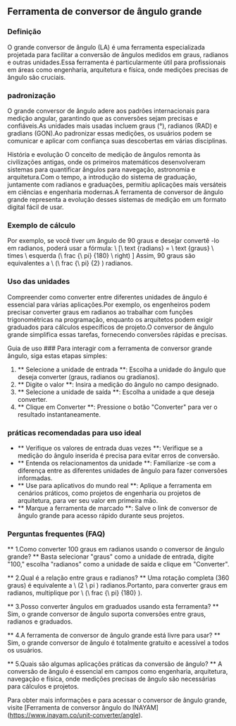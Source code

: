## Ferramenta de conversor de ângulo grande

### Definição
O grande conversor de ângulo (LA) é uma ferramenta especializada projetada para facilitar a conversão de ângulos medidos em graus, radianos e outras unidades.Essa ferramenta é particularmente útil para profissionais em áreas como engenharia, arquitetura e física, onde medições precisas de ângulo são cruciais.

### padronização
O grande conversor de ângulo adere aos padrões internacionais para medição angular, garantindo que as conversões sejam precisas e confiáveis.As unidades mais usadas incluem graus (°), radianos (RAD) e gradians (GON).Ao padronizar essas medições, os usuários podem se comunicar e aplicar com confiança suas descobertas em várias disciplinas.

História e evolução
O conceito de medição de ângulos remonta às civilizações antigas, onde os primeiros matemáticos desenvolveram sistemas para quantificar ângulos para navegação, astronomia e arquitetura.Com o tempo, a introdução do sistema de graduação, juntamente com radianos e graduações, permitiu aplicações mais versáteis em ciências e engenharia modernas.A ferramenta de conversor de ângulo grande representa a evolução desses sistemas de medição em um formato digital fácil de usar.

### Exemplo de cálculo
Por exemplo, se você tiver um ângulo de 90 graus e desejar convertê -lo em radianos, poderá usar a fórmula:
\ [\ text {radians} = \ text {graus} \ times \ esquerda (\ frac {\ pi} {180} \ right) \]
Assim, 90 graus são equivalentes a \ (\ frac {\ pi} {2} \) radianos.

### Uso das unidades
Compreender como converter entre diferentes unidades de ângulo é essencial para várias aplicações.Por exemplo, os engenheiros podem precisar converter graus em radianos ao trabalhar com funções trigonométricas na programação, enquanto os arquitetos podem exigir graduados para cálculos específicos de projeto.O conversor de ângulo grande simplifica essas tarefas, fornecendo conversões rápidas e precisas.

Guia de uso ###
Para interagir com a ferramenta de conversor grande ângulo, siga estas etapas simples:
1. ** Selecione a unidade de entrada **: Escolha a unidade do ângulo que deseja converter (graus, radianos ou gradianos).
2. ** Digite o valor **: Insira a medição do ângulo no campo designado.
3. ** Selecione a unidade de saída **: Escolha a unidade a que deseja converter.
4. ** Clique em Converter **: Pressione o botão "Converter" para ver o resultado instantaneamente.

### práticas recomendadas para uso ideal
- ** Verifique os valores de entrada duas vezes **: Verifique se a medição do ângulo inserida é precisa para evitar erros de conversão.
- ** Entenda os relacionamentos da unidade **: Familiarize -se com a diferença entre as diferentes unidades de ângulo para fazer conversões informadas.
- ** Use para aplicativos do mundo real **: Aplique a ferramenta em cenários práticos, como projetos de engenharia ou projetos de arquitetura, para ver seu valor em primeira mão.
- ** Marque a ferramenta de marcado **: Salve o link de conversor de ângulo grande para acesso rápido durante seus projetos.

### Perguntas frequentes (FAQ)

** 1.Como converter 100 graus em radianos usando o conversor de ângulo grande? **
Basta selecionar "graus" como a unidade de entrada, digite "100," escolha "radianos" como a unidade de saída e clique em "Converter".

** 2.Qual é a relação entre graus e radianos? **
Uma rotação completa (360 graus) é equivalente a \ (2 \ pi \) radianos.Portanto, para converter graus em radianos, multiplique por \ (\ frac {\ pi} {180} \).

** 3.Posso converter ângulos em graduados usando esta ferramenta? **
Sim, o grande conversor de ângulo suporta conversões entre graus, radianos e graduados.

** 4.A ferramenta de conversor de ângulo grande está livre para usar? **
Sim, o grande conversor de ângulo é totalmente gratuito e acessível a todos os usuários.

** 5.Quais são algumas aplicações práticas da conversão de ângulo? **
A conversão de ângulo é essencial em campos como engenharia, arquitetura, navegação e física, onde medições precisas de ângulo são necessárias para cálculos e projetos.

Para obter mais informações e para acessar o conversor de ângulo grande, visite [Ferramenta de conversor ângulo do INAYAM] (https://www.inayam.co/unit-converter/angle).